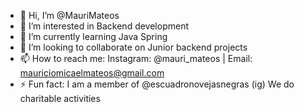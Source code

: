- 👋 Hi, I’m @MauriMateos
- 👀 I’m interested in Backend development
- 🌱 I’m currently learning Java Spring 
- 💞️ I’m looking to collaborate on Junior backend projects
- 📫 How to reach me:
 Instagram: @mauri_mateos
| Email: mauriciomicaelmateos@gmail.com
- ⚡ Fun fact: I am a member of @escuadronovejasnegras (ig) We do charitable activities 

<!---
MauriMateos/MauriMateos is a ✨ special ✨ repository because its `README.md` (this file) appears on your GitHub profile.
You can click the Preview link to take a look at your changes.
--->
